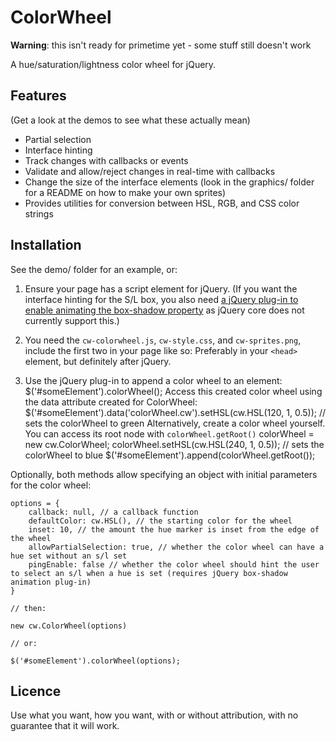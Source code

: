 ColorWheel
==========

**Warning**: this isn't ready for primetime yet - some stuff still doesn't work

A hue/saturation/lightness color wheel for jQuery.

Features
--------

(Get a look at the demos to see what these actually mean)

- Partial selection
- Interface hinting
- Track changes with callbacks or events
- Validate and allow/reject changes in real-time with callbacks
- Change the size of the interface elements (look in the graphics/ folder for a README on how to make your own sprites)
- Provides utilities for conversion between HSL, RGB, and CSS color strings

Installation
------------

See the demo/ folder for an example, or:

1. Ensure your page has a script element for jQuery. (If you want the interface hinting for the S/L box, you also need [a jQuery plug-in to enable animating the box-shadow property](http://www.bitstorm.org/jquery/shadow-animation/) as jQuery core does not currently support this.)

2. You need the `cw-colorwheel.js`, `cw-style.css`, and `cw-sprites.png`, include the first two in your page like so:
		<link rel="stylesheet" href="../cw-style.css" type="text/css">
		<script type="text/javascript" src="../cw-colorwheel.js"></script>
	Preferably in your `<head>` element, but definitely after jQuery.

3. Use the jQuery plug-in to append a color wheel to an element:
		$('#someElement').colorWheel();
	Access this created color wheel using the data attribute created for ColorWheel:
		$('#someElement').data('colorWheel.cw').setHSL(cw.HSL(120, 1, 0.5)); // sets the colorWheel to green
	Alternatively, create a color wheel yourself. You can access its root node with `colorWheel.getRoot()`
		colorWheel = new cw.ColorWheel;
		colorWheel.setHSL(cw.HSL(240, 1, 0.5)); // sets the colorWheel to blue
		$('#someElement').append(colorWheel.getRoot());

Optionally, both methods allow specifying an object with initial parameters for the color wheel:

	options = {
		callback: null, // a callback function
		defaultColor: cw.HSL(), // the starting color for the wheel
		inset: 10, // the amount the hue marker is inset from the edge of the wheel
		allowPartialSelection: true, // whether the color wheel can have a hue set without an s/l set
		pingEnable: false // whether the color wheel should hint the user to select an s/l when a hue is set (requires jQuery box-shadow animation plug-in)
	}
	
	// then:
	
	new cw.ColorWheel(options)
	
	// or:
	
	$('#someElement').colorWheel(options);

Licence
-------

Use what you want, how you want, with or without attribution, with no guarantee that it will work.
